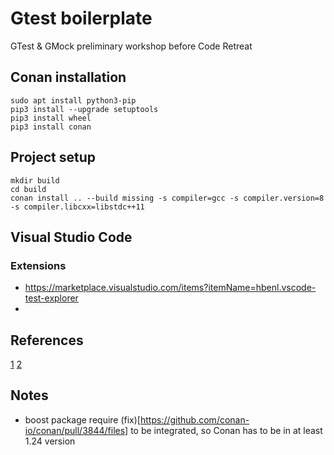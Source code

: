 # Gtest boilerplate

GTest & GMock preliminary workshop before Code Retreat

## Conan installation

```
sudo apt install python3-pip
pip3 install --upgrade setuptools
pip3 install wheel
pip3 install conan
```

## Project setup

```
mkdir build
cd build
conan install .. --build missing -s compiler=gcc -s compiler.version=8 -s compiler.libcxx=libstdc++11
```

## Visual Studio Code

### Extensions

* https://marketplace.visualstudio.com/items?itemName=hbenl.vscode-test-explorer
* 

## References

[1](https://cpp-polska.pl/post/testy-jednostkowe-z-googletest)
[2](https://stackoverflow.com/questions/42162014/gtest-installed-with-conan-undefined-reference)

## Notes

* boost package require (fix)[https://github.com/conan-io/conan/pull/3844/files] to be integrated, so Conan has to be in at least 1.24 version